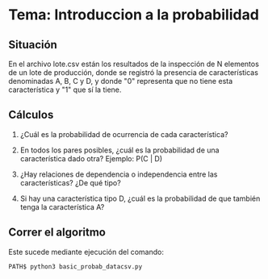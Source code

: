 #                  Tema: Introduccion a la probabilidad

##        Situación
En el archivo lote.csv están los resultados de la inspección de N elementos de un lote
de producción, donde se registró la presencia de características denominadas A, B, C y D,
y donde "0" representa que no tiene esta característica y "1" que sí la tiene.

##        Cálculos
1. ¿Cuál es la probabilidad de ocurrencia de cada característica?

2. En todos los pares posibles, ¿cuál es la probabilidad de una característica dado otra? Ejemplo: P(C | D)

3. ¿Hay relaciones de dependencia o independencia entre las características? ¿De qué tipo?

4. Si hay una característica tipo D, ¿cuál es la probabilidad de que también tenga la característica A?

## Correr el algoritmo
Este sucede mediante ejecución del comando:
~~~~
PATH$ python3 basic_probab_datacsv.py
~~~~
